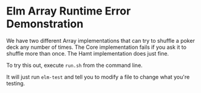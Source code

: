 # Elm Array Runtime Error Demonstration

We have two different Array implementations that can try to shuffle a poker deck any number of times. The Core implementation fails if you ask it to shuffle more than once. The Hamt implementation does just fine.

To try this out, execute `run.sh` from the command line.

It will just run `elm-test` and tell you to modify a file to change what you're testing.